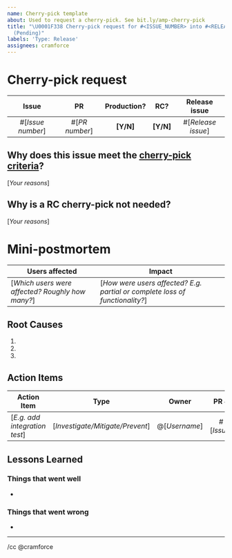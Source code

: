 ```yaml
---
name: Cherry-pick template
about: Used to request a cherry-pick. See bit.ly/amp-cherry-pick
title: "\U0001F338 Cherry-pick request for #<ISSUE_NUMBER> into #<RELEASE_ISSUE>
  (Pending)"
labels: 'Type: Release'
assignees: cramforce
---
```


<!--
Replace *everything* in square brackets in the title AND body of this issue.

If you have any questions see the [cherry-pick documentation](https://github.com/ampproject/amphtml/blob/master/contributing/release-schedule.md#cherry-picks).
-->

# Cherry-pick request

<!--
Cherry-picks into production most likely require a cherry-pick into RC too. Otherwise, your fix will be lost when the RC is promoted.

Release issues: https://github.com/ampproject/amphtml/labels/Type%3A%20Release
-->

| Issue | PR  | Production? | RC? | Release issue |
| :---: | :-: | :---------: | :-: | :-----------: |
| #[_Issue number_] | #[_PR number_] | **[Y/N]** | **[Y/N]** | #[_Release issue_] |

## Why does this issue meet the [cherry-pick criteria](https://github.com/ampproject/amphtml/blob/master/contributing/release-schedule.md#cherry-pick-criteria)?

<!-- Be specific. -->
[_Your reasons_]

<!--
IF: Cherry-picking into production but _not_ RC.
-->
## Why is a RC cherry-pick not needed?

[_Your reasons_]

<!-- NOTE: Filling out this mini-PM template is required after the deployment of a production cherry-pick. -->
# Mini-postmortem

| Users affected | Impact |
| -------------- | ------ |
| [_Which users were affected? Roughly how many?_] | [_How were users affected? E.g. partial or complete loss of functionality?_] |

## Root Causes

1.
2.
3.

## Action Items

| Action Item | Type | Owner | PR # |
| ----------- | :--: | :---: | :--: |
| [_E.g. add integration test_] | [_Investigate/Mitigate/Prevent_] | @[_Username_] | #[_Issue_] |

## Lessons Learned

### Things that went well

-

### Things that went wrong

-

---

/cc @cramforce

